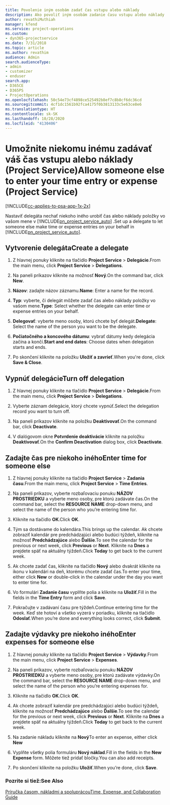 ```yaml
---
title: Povolenie iným osobám zadať čas vstupu alebo náklady
description: Ako povoliť iným osobám zadanie času vstupu alebo náklady v Project Service
author: revathiMuthiah
manager: kfend
ms.service: project-operations
ms.custom:
- dyn365-projectservice
ms.date: 7/31/2018
ms.topic: article
ms.author: revathim
audience: Admin
search.audienceType:
- admin
- customizer
- enduser
search.app:
- D365CE
- D365PS
- ProjectOperations
ms.openlocfilehash: 50c54e73cf4898ce525492b8ef7c8b8cf6dc36cd
ms.sourcegitcommit: 4cf1dc1561b92fca4175f0b3813133c5e63ce8e6
ms.translationtype: HT
ms.contentlocale: sk-SK
ms.lasthandoff: 10/28/2020
ms.locfileid: "4130406"
---
```

# <a name="allow-someone-else-to-enter-your-time-entry-or-expense-project-service"></a><span data-ttu-id="d5412-103">Umožnite niekomu inému zadávať váš čas vstupu alebo náklady (Project Service)</span><span class="sxs-lookup"><span data-stu-id="d5412-103">Allow someone else to enter your time entry or expense (Project Service)</span></span>

[!INCLUDE[cc-applies-to-psa-app-1x-2x](../includes/cc-applies-to-psa-app-1x-2x.md)]

<span data-ttu-id="d5412-104">Nastaviť delegáta nechať niekoho iného urobiť čas alebo náklady položky vo vašom mene v [!INCLUDE[pn_project_service_auto](../includes/pn-project-service-auto.md)] .</span><span class="sxs-lookup"><span data-stu-id="d5412-104">Set up a delegate to let someone else make time or expense entries on your behalf in [!INCLUDE[pn_project_service_auto](../includes/pn-project-service-auto.md)].</span></span>  
  
## <a name="create-a-delegate"></a><span data-ttu-id="d5412-105">Vytvorenie delegáta</span><span class="sxs-lookup"><span data-stu-id="d5412-105">Create a delegate</span></span>  
  
1.  <span data-ttu-id="d5412-106">Z hlavnej ponuky kliknite na tlačidlo **Project Service** > **Delegácie**.</span><span class="sxs-lookup"><span data-stu-id="d5412-106">From the main menu, click **Project Service** > **Delegations**.</span></span>  
  
2.  <span data-ttu-id="d5412-107">Na paneli príkazov kliknite na možnosť **Nový**.</span><span class="sxs-lookup"><span data-stu-id="d5412-107">On the command bar, click **New**.</span></span>  
  
3. <span data-ttu-id="d5412-108">**Názov**: zadajte názov záznamu.</span><span class="sxs-lookup"><span data-stu-id="d5412-108">**Name**: Enter a name for the record.</span></span>  
  
4. <span data-ttu-id="d5412-109">**Typ**: vyberte, či delegát môžete zadať čas alebo náklady položky vo vašom mene.</span><span class="sxs-lookup"><span data-stu-id="d5412-109">**Type**: Select whether the delegate can enter time or expense entries on your behalf.</span></span>  
  
5. <span data-ttu-id="d5412-110">**Delegovať**: vyberte meno osoby, ktorú chcete byť delegát.</span><span class="sxs-lookup"><span data-stu-id="d5412-110">**Delegate**: Select the name of the person you want to be the delegate.</span></span>  
  
6. <span data-ttu-id="d5412-111">**Počiatočného a koncového dátumu**: vybrať dátumy kedy delegácia začína a končí.</span><span class="sxs-lookup"><span data-stu-id="d5412-111">**Start and end dates**: Choose dates when delegation starts and ends.</span></span>  
  
7.  <span data-ttu-id="d5412-112">Po skončení kliknite na položku **Uložiť a zavrieť**.</span><span class="sxs-lookup"><span data-stu-id="d5412-112">When you're done, click **Save & Close**.</span></span>  
  
## <a name="turn-off-delegation"></a><span data-ttu-id="d5412-113">Vypnúť delegácie</span><span class="sxs-lookup"><span data-stu-id="d5412-113">Turn off delegation</span></span>  
  
1.  <span data-ttu-id="d5412-114">Z hlavnej ponuky kliknite na tlačidlo **Project Service** > **Delegácie**.</span><span class="sxs-lookup"><span data-stu-id="d5412-114">From the main menu, click **Project Service** > **Delegations**.</span></span>  
  
2.  <span data-ttu-id="d5412-115">Vyberte záznam delegácie, ktorý chcete vypnúť.</span><span class="sxs-lookup"><span data-stu-id="d5412-115">Select the delegation record you want to turn off.</span></span>  
  
3.  <span data-ttu-id="d5412-116">Na paneli príkazov kliknite na položku **Deaktivovať**.</span><span class="sxs-lookup"><span data-stu-id="d5412-116">On the command bar, click **Deactivate**.</span></span>  
  
4.  <span data-ttu-id="d5412-117">V dialógovom okne **Potvrdenie deaktivácie** kliknite na položku **Deaktivovať**.</span><span class="sxs-lookup"><span data-stu-id="d5412-117">On the **Confirm Deactivation** dialog box, click **Deactivate**.</span></span>  
  
## <a name="enter-time-for-someone-else"></a><span data-ttu-id="d5412-118">Zadajte čas pre niekoho iného</span><span class="sxs-lookup"><span data-stu-id="d5412-118">Enter time for someone else</span></span>  
  
1.  <span data-ttu-id="d5412-119">Z hlavnej ponuky kliknite na tlačidlo **Project Service** > **Zadania času**.</span><span class="sxs-lookup"><span data-stu-id="d5412-119">From the main menu, click **Project Service** > **Time Entries**.</span></span>  
  
2.  <span data-ttu-id="d5412-120">Na paneli príkazov, vyberte rozbaľovaciu ponuku **NÁZOV PROSTRIEDKU** a vyberte meno osoby, pre ktorú zadávate čas.</span><span class="sxs-lookup"><span data-stu-id="d5412-120">On the command bar, select the **RESOURCE NAME** drop-down menu, and select the name of the person who you’re entering time for.</span></span>  
  
3.  <span data-ttu-id="d5412-121">Kliknite na tlačidlo **OK**.</span><span class="sxs-lookup"><span data-stu-id="d5412-121">Click **OK**.</span></span>  
  
4.  <span data-ttu-id="d5412-122">Tým sa dostávame do kalendára.</span><span class="sxs-lookup"><span data-stu-id="d5412-122">This brings up the calendar.</span></span> <span data-ttu-id="d5412-123">Ak chcete zobraziť kalendár pre predchádzajúci alebo budúci týždeň, kliknite na možnosť **Predchádzajúce** alebo **Ďalšie**.</span><span class="sxs-lookup"><span data-stu-id="d5412-123">To see the calendar for the previous or next week, click **Previous** or **Next**.</span></span> <span data-ttu-id="d5412-124">Kliknite na **Dnes** a prejdete späť na aktuálny týždeň.</span><span class="sxs-lookup"><span data-stu-id="d5412-124">Click **Today** to get back to the current week.</span></span>  
  
5.  <span data-ttu-id="d5412-125">Ak chcete zadať čas, kliknite na tlačidlo **Nový** alebo dvakrát kliknite na ikonu v kalendári na deň, ktorému chcete zadať čas.</span><span class="sxs-lookup"><span data-stu-id="d5412-125">To enter your time, either click **New** or double-click in the calendar under the day you want to enter time for.</span></span>  
  
6.  <span data-ttu-id="d5412-126">Vo formulári **Zadanie času** vyplňte polia a kliknite na **Uložiť**.</span><span class="sxs-lookup"><span data-stu-id="d5412-126">Fill in the fields in the **Time Entry** form and click **Save**.</span></span>  
  
7.  <span data-ttu-id="d5412-127">Pokračujte v zadávaní času pre týždeň.</span><span class="sxs-lookup"><span data-stu-id="d5412-127">Continue entering time for the week.</span></span> <span data-ttu-id="d5412-128">Keď ste hotoví a všetko vyzerá v poriadku, kliknite na tlačidlo **Odoslať**.</span><span class="sxs-lookup"><span data-stu-id="d5412-128">When you’re done and everything looks correct, click **Submit**.</span></span>  
  
## <a name="enter-expenses-for-someone-else"></a><span data-ttu-id="d5412-129">Zadajte výdavky pre niekoho iného</span><span class="sxs-lookup"><span data-stu-id="d5412-129">Enter expenses for someone else</span></span>  
  
1.  <span data-ttu-id="d5412-130">Z hlavnej ponuky kliknite na tlačidlo **Project Service** > **Výdavky**.</span><span class="sxs-lookup"><span data-stu-id="d5412-130">From the main menu, click **Project Service** > **Expenses**.</span></span>  
  
2.  <span data-ttu-id="d5412-131">Na paneli príkazov, vyberte rozbaľovaciu ponuku **NÁZOV PROSTRIEDKU** a vyberte meno osoby, pre ktorú zadávate výdavky.</span><span class="sxs-lookup"><span data-stu-id="d5412-131">On the command bar, select the **RESOURCE NAME** drop-down menu, and select the name of the person who you’re entering expenses for.</span></span>  
  
3.  <span data-ttu-id="d5412-132">Kliknite na tlačidlo **OK**.</span><span class="sxs-lookup"><span data-stu-id="d5412-132">Click **OK**.</span></span>  
  
4.  <span data-ttu-id="d5412-133">Ak chcete zobraziť kalendár pre predchádzajúci alebo budúci týždeň, kliknite na možnosť **Predchádzajúce** alebo **Ďalšie**.</span><span class="sxs-lookup"><span data-stu-id="d5412-133">To see the calendar for the previous or next week, click **Previous** or **Next**.</span></span> <span data-ttu-id="d5412-134">Kliknite na **Dnes** a prejdete späť na aktuálny týždeň.</span><span class="sxs-lookup"><span data-stu-id="d5412-134">Click **Today** to get back to the current week.</span></span>  
  
5.  <span data-ttu-id="d5412-135">Na zadanie nákladu kliknite na **Nový**</span><span class="sxs-lookup"><span data-stu-id="d5412-135">To enter an expense, either click **New**</span></span>  
  
6.  <span data-ttu-id="d5412-136">Vyplňte všetky polia formuláru **Nový náklad**.</span><span class="sxs-lookup"><span data-stu-id="d5412-136">Fill in the fields in the **New Expense** form.</span></span> <span data-ttu-id="d5412-137">Môžete tiež pridať bločky.</span><span class="sxs-lookup"><span data-stu-id="d5412-137">You can also add receipts.</span></span>  
  
7.  <span data-ttu-id="d5412-138">Po skončení kliknite na položku **Uložiť**.</span><span class="sxs-lookup"><span data-stu-id="d5412-138">When you’re done, click **Save**.</span></span>  
  
### <a name="see-also"></a><span data-ttu-id="d5412-139">Pozrite si tiež:</span><span class="sxs-lookup"><span data-stu-id="d5412-139">See Also</span></span>  
 [<span data-ttu-id="d5412-140">Príručka časom, nákladmi a spoluprácou</span><span class="sxs-lookup"><span data-stu-id="d5412-140">Time, Expense, and Collaboration Guide</span></span>](../psa/time-expense-collaboration-guide.md)
